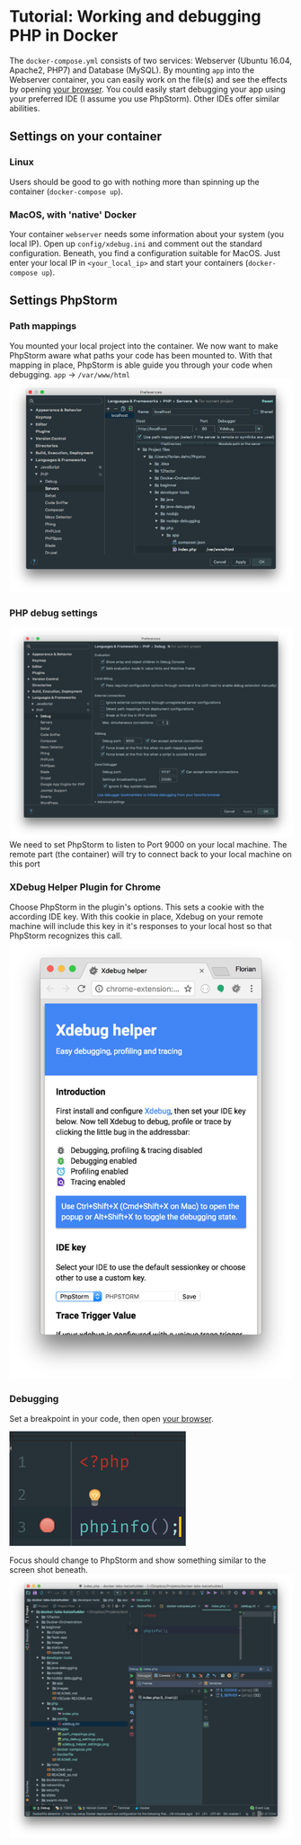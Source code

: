 # Tutorial: Working and debugging PHP in Docker
The `docker-compose.yml` consists of two services: Webserver (Ubuntu 16.04, Apache2, PHP7) and Database (MySQL).
By mounting `app` into the Webserver container, you can easily work on the file(s) and see the effects by opening
[your browser](http://localhost).
You could easily start debugging your app using your preferred IDE (I assume you use PhpStorm).
Other IDEs offer similar abilities.

## Settings on your container

### Linux
Users should be good to go with nothing more than spinning up the container (`docker-compose up`).

### MacOS, with 'native' Docker
Your container `webserver` needs some information about your system (you local IP).
Open up `config/xdebug.ini` and comment out the standard configuration. Beneath, you find a configuration suitable
for MacOS. Just enter your local IP in `<your_local_ip>` and start your containers (`docker-compose up`).

## Settings PhpStorm

### Path mappings
You mounted your local project into the container. We now want to make PhpStorm aware what paths your code has been mounted to.
With that mapping in place, PhpStorm is able guide you through your code when debugging.
`app` -> `/var/www/html`
![Path mappings](images/path_mappings.png "Path mappings in PhpStorm")

### PHP debug settings
![PHP debug settings](images/php_debug_settings.png "Debug settings in your PhpStorm")
We need to set PhpStorm to listen to Port 9000 on your local machine.
The remote part (the container) will try to connect back to your local machine on this port

### XDebug Helper Plugin for Chrome
Choose PhpStorm in the plugin's options. This sets a cookie with the according IDE key.
With this cookie in place, Xdebug on your remote machine will include this key in it's responses to your local host
so that PhpStorm recognizes this call.
![Set PhpStorm](images/xdebug_helper_settings.png "Setting PhpStorm for Xdebug helper Plugin")

### Debugging
Set a breakpoint in your code, then open [your browser](http://localhost).

![Breakpoint in your code](images/breakpoint.png "Set a breakpoint in your code where you want PhpStorm to break")

Focus should change to PhpStorm and show something similar to the screen shot beneath.
![Screenshot from debugging your app](images/debug_your_app.png "Screenshot from PhpStorm")